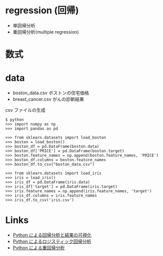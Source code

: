 # regression (回帰)

- 単回帰分析
- 重回帰分析(multiple regression)

# 数式

# data

- boston_data.csv ボストンの住宅価格
- breast_cancer.csv がんの診断結果

csv ファイルの生成

```
$ python
>>> import numpy as np
>>> import pandas as pd

>>> from sklearn.datasets import load_boston
>>> boston = load_boston()
>>> boston_df = pd.DataFrame(boston.data)
>>> boston_df['PRICE'] = pd.DataFrame(boston.target)
>>> boston.feature_names = np.append(boston.feature_names, 'PRICE')
>>> boston_df.columns = boston.feature_names
>>> boston_df.to_csv("boston_data.csv")

>>> from sklearn.datasets import load_iris
>>> iris = load_iris()
>>> iris_df = pd.DataFrame(iris.data)
>>> iris_df['target'] = pd.DataFrame(iris.target)
>>> iris.feature_names = np.append(iris.feature_names, 'target')
>>> iris_df.columns = iris.feature_names
>>> iris_df.to_csv('iris.csv')
```

# Links

- [Python による回帰分析と結果の可視化](https://analysis-navi.com/?p=1495)
- [Python によるロジスティック回帰分析](https://analysis-navi.com/?p=1229)
- [Python による重回帰分析](https://analysis-navi.com/?p=1930)
